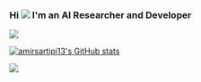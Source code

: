 ### Hi ![](https://user-images.githubusercontent.com/18350557/176309783-0785949b-9127-417c-8b55-ab5a4333674e.gif) I'm an AI Researcher and Developer

![](https://komarev.com/ghpvc/?username=amirsartipi13&label=PROFILE+VIEWS)

<!---
**amirsartipi13/amirsartipi13** is a ✨ _special_ ✨ repository because its `README.md` (this file) appears on your GitHub profile.
-->


<a href="http://www.github.com/amirsartipi13"><img src="https://github-readme-stats.vercel.app/api?username=amirsartipi13&show_icons=true&hide=&count_private=true&title_color=0891b2&text_color=ffffff&icon_color=0891b2&bg_color=1c1917&hide_border=true&show_icons=true" alt="amirsartipi13's GitHub stats" /></a>

<a href="http://www.github.com/amirsartipi13"><img src="https://github-readme-streak-stats.herokuapp.com/?user=amirsartipi13&stroke=ffffff&background=1c1917&ring=0891b2&fire=0891b2&currStreakNum=ffffff&currStreakLabel=0891b2&sideNums=ffffff&sideLabels=ffffff&dates=ffffff&hide_border=true" /></a>

<!---

<a href="http://www.github.com/amirsartipi13"><img src="https://activity-graph.herokuapp.com/graph?username=amirsartipi13&bg_color=1c1917&color=ffffff&line=0891b2&point=ffffff&area_color=1c1917&area=true&hide_border=true&custom_title=GitHub%20Commits%20Graph" alt="GitHub Commits Graph" /></a>

-->
